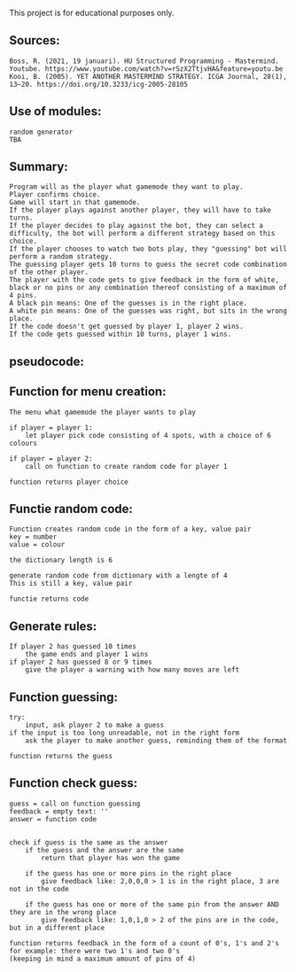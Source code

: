 This project is for educational purposes only.


## Sources:
    Boss, R. (2021, 19 januari). HU Structured Programming - Mastermind. Youtube. https://www.youtube.com/watch?v=rSzX2TtjvHA&feature=youtu.be
    Kooi, B. (2005). YET ANOTHER MASTERMIND STRATEGY. ICGA Journal, 28(1), 13–20. https://doi.org/10.3233/icg-2005-28105
        

## Use of modules:
    random generator
    TBA


## Summary:
    Program will as the player what gamemode they want to play.
    Player confirms choice.
    Game will start in that gamemode.
    If the player plays against another player, they will have to take turns.
    If the player decides to play against the bot, they can select a difficulty, the bot will perform a different strategy based on this choice.
    If the player chooses to watch two bots play, they "guessing" bot will perform a random strategy.
    The guessing player gets 10 turns to guess the secret code combination of the other player.
    The player with the code gets to give feedback in the form of white, black or no pins or any combination thereof consisting of a maximum of 4 pins.
    A black pin means: One of the guesses is in the right place.
    A white pin means: One of the guesses was right, but sits in the wrong place.
    If the code doesn't get guessed by player 1, player 2 wins.
    If the code gets guessed within 10 turns, player 1 wins.


## pseudocode:
## Function for menu creation:
    The menu what gamemode the player wants to play
    
    if player = player 1:
        let player pick code consisting of 4 spots, with a choice of 6 colours

    if player = player 2:
        call on function to create random code for player 1

    function returns player choice
    

## Functie random code:
    Function creates random code in the form of a key, value pair
    key = number
    value = colour
    
    the dictionary length is 6

    generate random code from dictionary with a lengte of 4
    This is still a key, value pair

    functie returns code
    

## Generate rules:
    If player 2 has guessed 10 times
        the game ends and player 1 wins
    if player 2 has guessed 8 or 9 times
        give the player a warning with how many moves are left



## Function guessing:
    try:
        input, ask player 2 to make a guess
    if the input is too long unreadable, not in the right form
        ask the player to make another guess, reminding them of the format

    function returns the guess


## Function check guess:
    guess = call on function guessing
    feedback = empty text: ''
    answer = function code


    check if guess is the same as the answer
        if the guess and the answer are the same
            return that player has won the game

        if the guess has one or more pins in the right place
            give feedback like: 2,0,0,0 > 1 is in the right place, 3 are not in the code

        if the guess has one or more of the same pin from the answer AND they are in the wrong place
            give feedback like: 1,0,1,0 > 2 of the pins are in the code, but in a different place

    function returns feedback in the form of a count of 0's, 1's and 2's
    for example: there were two 1's and two 0's    
    (keeping in mind a maximum amount of pins of 4)